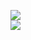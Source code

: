 [![](https://img.shields.io/badge/Made%20With-Github%20Spray-lightgrey.svg?style=for-the-badge&logo=github)](https://github.com/Annihil/github-spray#10859)  
[![](https://i.imgur.com/2DrTn0Z.gif)](https://github.com/Annihil/github-spray)